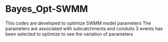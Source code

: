 # Bayes_Opt-SWMM
This codes are developed to optimize SWMM model parameters
The parameters are associated with subcatchments and conduits
3 events has been selected to optimize to see the variation of parameters
